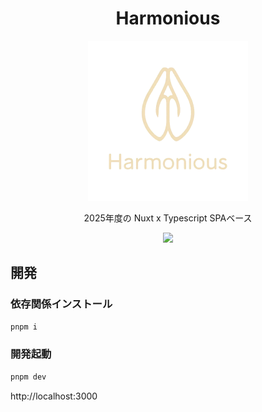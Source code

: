 <div align="center">
    <h1>Harmonious</h1>
    <img src="./public/logo.webp" width="256" />
    <p>
    <div>2025年度の Nuxt x Typescript SPAベース</div>
    </p>
    <img src="https://img.shields.io/github/license/mashape/apistatus.svg" />
</div>

## 開発

### 依存関係インストール

```bash
pnpm i
```

### 開発起動

```bash
pnpm dev
```

http://localhost:3000

